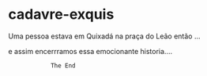 # cadavre-exquis
Uma pessoa estava em Quixadá na praça do Leão então ...










e assim encerrramos essa emocionante historia....


                The End


